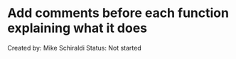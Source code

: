# Add comments before each function explaining what it does

Created by: Mike Schiraldi
Status: Not started